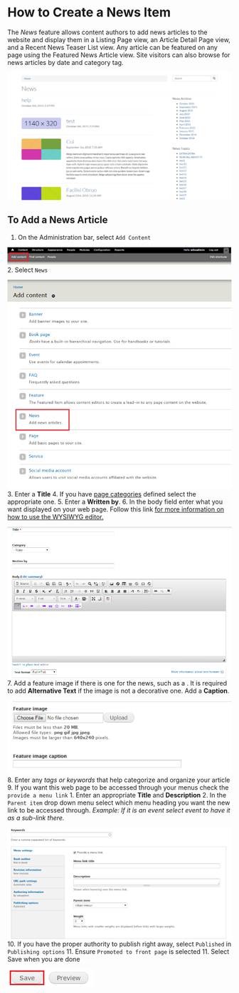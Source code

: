 # How to Create a News Item
The *News* feature allows content authors to add news articles to the website and display them in a Listing Page view, an Article Detail Page view, and a Recent News Teaser List view. Any article can be featured on any page using the Featured News Article view. Site visitors can also browse for news articles by date and category tag.

![An Example of a News Item.](/images/neex.png)

## To Add a News Article
1. On the Administration bar, select `Add Content`

![Add Content Highlighted](/images/ambac.png)
2. Select `News`

![News Option Selected](/images/addconnews.png)
3. Enter a **Title**
4. If you have [page categories](taxonomies.md#categories) defined select the appropriate one.
5. Enter a **Written by**.
6. In the body field enter what you want displayed on your web page. Follow this link [for more information on how to use the WYSIWYG editor.](wysiwyg-editor.md)

![Example of Written by and Body fields](/images/newstitlebody.png)
7. Add a feature image if there is one for the news, such as a . It is required to add **Alternative Text** if the image is not a decorative one. Add a **Caption**.

![Example of Featured Image option](/images/newsfeatureimg.png)
8. Enter any *tags or keywords* that help categorize and organize your article
9. If you want this web page to be accessed through your menus check the `provide a menu link`
    1. Enter an appropriate **Title** and **Description**
    2. In the `Parent item` drop down menu select which menu heading you want the new link to be accessed through. *Example: If it is an event select event to have it as a sub-link there.*

![Example of News Menu Options](/images/pagekeyoptmenu.png)
10. If you have the proper authority to publish right away, select `Published` in `Publishing options`
11. Ensure `Promoted to front page` is selected
11. Select Save when you are done

![Image of Save Button](/images/save.png)
